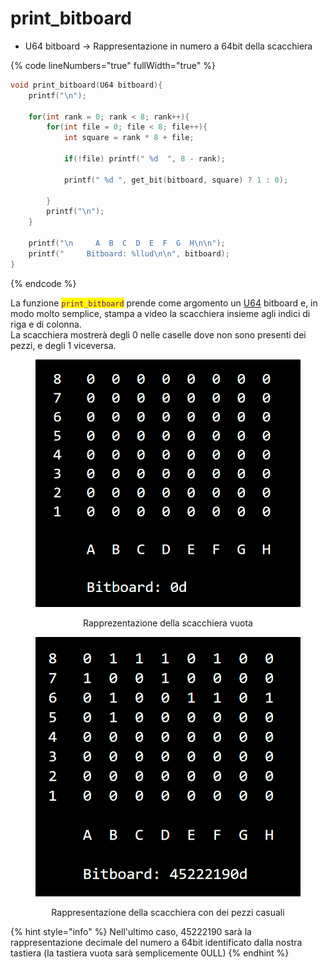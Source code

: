 # print\_bitboard

* U64 bitboard -> Rappresentazione in numero a 64bit della scacchiera

{% code lineNumbers="true" fullWidth="true" %}
```c
void print_bitboard(U64 bitboard){
    printf("\n");

    for(int rank = 0; rank < 8; rank++){
        for(int file = 0; file < 8; file++){
            int square = rank * 8 + file;
            
            if(!file) printf(" %d  ", 8 - rank);

            printf(" %d ", get_bit(bitboard, square) ? 1 : 0);
            
        }
        printf("\n");
    }

    printf("\n     A  B  C  D  E  F  G  H\n\n");
    printf("     Bitboard: %llud\n\n", bitboard);
}
```
{% endcode %}

La funzione <mark style="color:purple;">`print_bitboard`</mark> prende come argomento un [U64](../definizioni/u64.md) bitboard e, in modo molto semplice, stampa a video la scacchiera insieme agli indici di riga e di colonna.\
La scacchiera mostrerà degli 0 nelle caselle dove non sono presenti dei pezzi, e degli 1 viceversa.



<div align="center" data-full-width="false">

<figure><img src="../../.gitbook/assets/bitboard 0.PNG" alt="" width="452"><figcaption><p>Rapprezentazione della scacchiera vuota</p></figcaption></figure>

</div>

<div align="center">

<figure><img src="../../.gitbook/assets/bitboard generica.PNG" alt="" width="436"><figcaption><p>Rappresentazione della scacchiera con dei pezzi casuali</p></figcaption></figure>

</div>

{% hint style="info" %}
Nell'ultimo caso, 45222190 sarà la rappresentazione decimale del numero a 64bit identificato dalla nostra tastiera (la tastiera vuota sarà semplicemente 0ULL)
{% endhint %}
